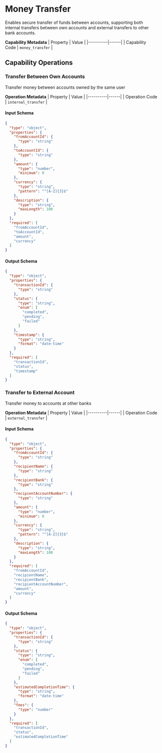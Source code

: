 # Money Transfer
Enables secure transfer of funds between accounts, supporting both internal transfers between own accounts and external transfers to other bank accounts.

**Capability Metadata**
| Property | Value |
|----------|------|
| Capability Code | `money_transfer` |

## Capability Operations

### Transfer Between Own Accounts
Transfer money between accounts owned by the same user

**Operation Metadata**
| Property | Value |
|----------|------|
| Operation Code | `internal_transfer` |

#### Input Schema
```json operation input schema
{
  "type": "object",
  "properties": {
    "fromAccountId": {
      "type": "string"
    },
    "toAccountId": {
      "type": "string"
    },
    "amount": {
      "type": "number",
      "minimum": 0
    },
    "currency": {
      "type": "string",
      "pattern": "^[A-Z]{3}$"
    },
    "description": {
      "type": "string",
      "maxLength": 100
    }
  },
  "required": [
    "fromAccountId",
    "toAccountId",
    "amount",
    "currency"
  ]
}
```

#### Output Schema
```json operation output schema
{
  "type": "object",
  "properties": {
    "transactionId": {
      "type": "string"
    },
    "status": {
      "type": "string",
      "enum": [
        "completed",
        "pending",
        "failed"
      ]
    },
    "timestamp": {
      "type": "string",
      "format": "date-time"
    }
  },
  "required": [
    "transactionId",
    "status",
    "timestamp"
  ]
}
```
### Transfer to External Account
Transfer money to accounts at other banks

**Operation Metadata**
| Property | Value |
|----------|------|
| Operation Code | `external_transfer` |

#### Input Schema
```json operation input schema
{
  "type": "object",
  "properties": {
    "fromAccountId": {
      "type": "string"
    },
    "recipientName": {
      "type": "string"
    },
    "recipientBank": {
      "type": "string"
    },
    "recipientAccountNumber": {
      "type": "string"
    },
    "amount": {
      "type": "number",
      "minimum": 0
    },
    "currency": {
      "type": "string",
      "pattern": "^[A-Z]{3}$"
    },
    "description": {
      "type": "string",
      "maxLength": 100
    }
  },
  "required": [
    "fromAccountId",
    "recipientName",
    "recipientBank",
    "recipientAccountNumber",
    "amount",
    "currency"
  ]
}
```

#### Output Schema
```json operation output schema
{
  "type": "object",
  "properties": {
    "transactionId": {
      "type": "string"
    },
    "status": {
      "type": "string",
      "enum": [
        "completed",
        "pending",
        "failed"
      ]
    },
    "estimatedCompletionTime": {
      "type": "string",
      "format": "date-time"
    },
    "fees": {
      "type": "number"
    }
  },
  "required": [
    "transactionId",
    "status",
    "estimatedCompletionTime"
  ]
}
```
